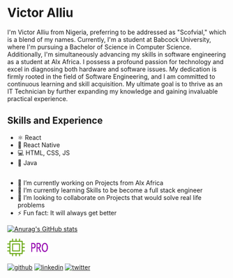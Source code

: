 # Victor Alliu
I'm Victor Alliu from Nigeria, preferring to be addressed as "Scofvial," 
which is a blend of my names. Currently, I'm a student at Babcock 
University, where I'm pursuing a Bachelor of Science in Computer Science. 
Additionally, I'm simultaneously advancing my skills in software 
engineering as a student at Alx Africa. I possess a profound passion for 
technology and excel in diagnosing both hardware and software issues. My 
dedication is firmly rooted in the field of Software Engineering, and I am 
committed to continuous learning and skill acquisition. My ultimate goal is 
to thrive as an IT Technician by further expanding my knowledge and gaining 
invaluable practical experience.

## Skills and Experience
* ⚛ React
* 📱 React Native
* 💻 HTML, CSS, JS
* 🍵 Java
##
- 🔭 I’m currently working on Projects from Alx Africa 
- 🌱 I’m currently learning Skills to be become a full stack engineer 
- 👯 I’m looking to collaborate on Projects that would solve real life problems 
- ⚡ Fun fact: It will always get better 

[![Anurag's GitHub stats](https://github-readme-stats.vercel.app/api?username=scofvial)](https://github.com/anuraghazra/github-readme-stats)

<a href='https://docs.github.com/en/developers'><img src='https://raw.githubusercontent.com/acervenky/animated-github-badges/master/assets/devbadge.gif' width='40' height='40'></a> <a href='https://github.com/pricing'><img src='https://raw.githubusercontent.com/acervenky/animated-github-badges/master/assets/pro.gif' width='40' height='40'></a> 

[<img src='https://cdn.jsdelivr.net/npm/simple-icons@3.0.1/icons/github.svg' alt='github' height='40'>](https://github.com/https://github.com/SCOFVIAL)  [<img src='https://cdn.jsdelivr.net/npm/simple-icons@3.0.1/icons/linkedin.svg' alt='linkedin' height='40'>](https://www.linkedin.com/in/https://www.linkedin.com/in/victor-alliu-616819202//)  [<img src='https://cdn.jsdelivr.net/npm/simple-icons@3.0.1/icons/twitter.svg' alt='twitter' height='40'>](https://twitter.com/https://twitter.com/SCOFVIAL972)  
